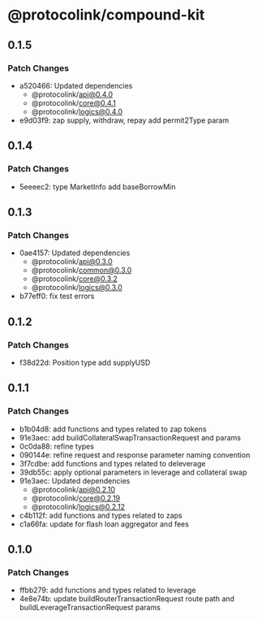 # @protocolink/compound-kit

## 0.1.5

### Patch Changes

- a520466: Updated dependencies
  - @protocolink/api@0.4.0
  - @protocolink/core@0.4.1
  - @protocolink/logics@0.4.0
- e9d03f9: zap supply, withdraw, repay add permit2Type param

## 0.1.4

### Patch Changes

- 5eeeec2: type MarketInfo add baseBorrowMin

## 0.1.3

### Patch Changes

- 0ae4157: Updated dependencies
  - @protocolink/api@0.3.0
  - @protocolink/common@0.3.0
  - @protocolink/core@0.3.2
  - @protocolink/logics@0.3.0
- b77eff0: fix test errors

## 0.1.2

### Patch Changes

- f38d22d: Position type add supplyUSD

## 0.1.1

### Patch Changes

- b1b04d8: add functions and types related to zap tokens
- 91e3aec: add buildCollateralSwapTransactionRequest and params
- 0c0da88: refine types
- 090144e: refine request and response parameter naming convention
- 3f7cdbe: add functions and types related to deleverage
- 39db55c: apply optional parameters in leverage and collateral swap
- 91e3aec: Updated dependencies
  - @protocolink/api@0.2.10
  - @protocolink/core@0.2.19
  - @protocolink/logics@0.2.12
- c4b112f: add functions and types related to zaps
- c1a66fa: update for flash loan aggregator and fees

## 0.1.0

### Patch Changes

- ffbb279: add functions and types related to leverage
- 4e8e74b: update buildRouterTransactionRequest route path and buildLeverageTransactionRequest params
